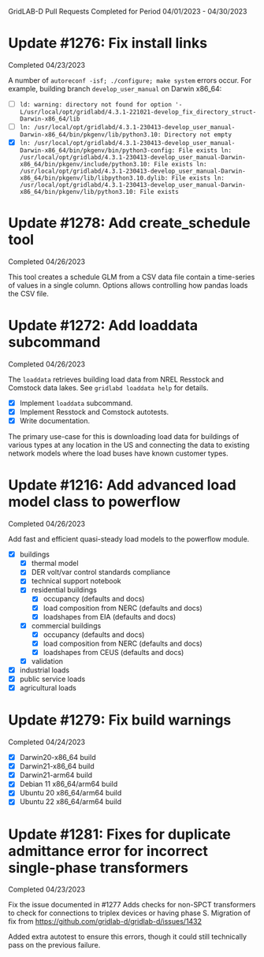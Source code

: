 GridLAB-D Pull Requests Completed for Period 04/01/2023 - 04/30/2023 


# Update #1276: Fix install links 

Completed 04/23/2023 

 A number of `autoreconf -isf; ./configure; make system` errors occur. For example, building branch `develop_user_manual` on Darwin x86_64:

- [ ] `ld: warning: directory not found for option '-L/usr/local/opt/gridlabd/4.3.1-221021-develop_fix_directory_struct-Darwin-x86_64/lib`
- [ ] `ln: /usr/local/opt/gridlabd/4.3.1-230413-develop_user_manual-Darwin-x86_64/bin/pkgenv/lib/python3.10: Directory not empty`
- [x] `ln: /usr/local/opt/gridlabd/4.3.1-230413-develop_user_manual-Darwin-x86_64/bin/pkgenv/bin/python3-config: File exists
ln: /usr/local/opt/gridlabd/4.3.1-230413-develop_user_manual-Darwin-x86_64/bin/pkgenv/include/python3.10: File exists
ln: /usr/local/opt/gridlabd/4.3.1-230413-develop_user_manual-Darwin-x86_64/bin/pkgenv/lib/libpython3.10.dylib: File exists
ln: /usr/local/opt/gridlabd/4.3.1-230413-develop_user_manual-Darwin-x86_64/bin/pkgenv/lib/python3.10: File exists`

# Update #1278: Add create_schedule tool 

Completed 04/26/2023 

 This tool creates a schedule GLM from a CSV data file contain a time-series of values in a single column. Options allows controlling how pandas loads the CSV file.

# Update #1272: Add loaddata subcommand 

Completed 04/26/2023 

 The `loaddata` retrieves building load data from NREL Resstock and Comstock data lakes.  See `gridlabd loaddata help` for details.

- [x] Implement `loaddata` subcommand.
- [x] Implement Resstock and Comstock autotests.
- [x] Write documentation.

The primary use-case for this is downloading load data for buildings of various types at any location in the US and connecting the data to existing network models where the load buses have known customer types.

# Update #1216: Add advanced load model class to powerflow 

Completed 04/26/2023 

 Add fast and efficient quasi-steady load models to the powerflow module.
- [x] buildings
  - [x] thermal model
  - [x] DER volt/var control standards compliance
  - [x] technical support notebook
  - [x] residential buildings
    - [x] occupancy (defaults and docs)
    - [x] load composition from NERC (defaults and docs)
    - [x] loadshapes from EIA (defaults and docs)
  - [x] commercial buildings
    - [x] occupancy (defaults and docs)
    - [x] load composition from NERC (defaults and docs)
    - [x] loadshapes from CEUS (defaults and docs)
  - [x] validation
- [x] industrial loads
- [x] public service loads
- [x] agricultural loads

# Update #1279: Fix build warnings 

Completed 04/24/2023 

 - [x] Darwin20-x86_64 build
- [x] Darwin21-x86_64 build
- [x] Darwin21-arm64 build
- [x] Debian 11 x86_64/arm64 build
- [x] Ubuntu 20 x86_64/arm64 build
- [x] Ubuntu 22 x86_64/arm64 build

# Update #1281: Fixes for duplicate admittance error for incorrect single-phase transformers 

Completed 04/23/2023 

 Fix the issue documented in #1277
Adds checks for non-SPCT transformers to check for connections to triplex devices or having phase S.
Migration of fix from https://github.com/gridlab-d/gridlab-d/issues/1432

Added extra autotest to ensure this errors, though it could still technically pass on the previous failure.
